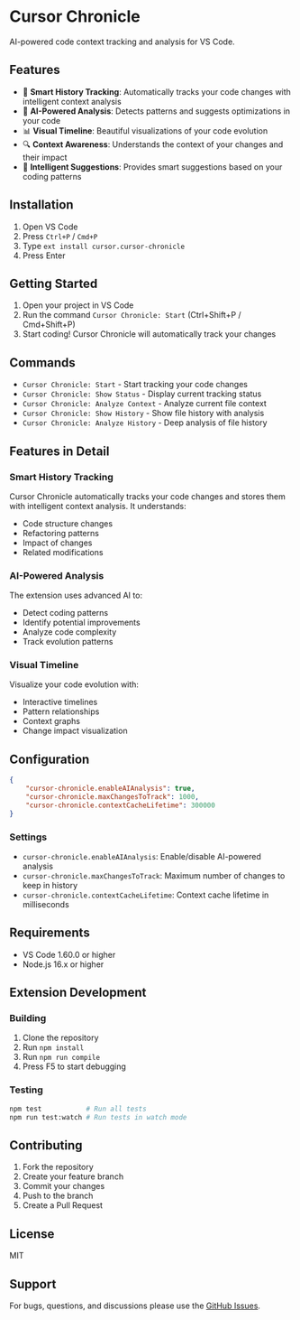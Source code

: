 # Cursor Chronicle

AI-powered code context tracking and analysis for VS Code.

## Features

- 📝 **Smart History Tracking**: Automatically tracks your code changes with intelligent context analysis
- 🧠 **AI-Powered Analysis**: Detects patterns and suggests optimizations in your code
- 📊 **Visual Timeline**: Beautiful visualizations of your code evolution
- 🔍 **Context Awareness**: Understands the context of your changes and their impact
- 🤖 **Intelligent Suggestions**: Provides smart suggestions based on your coding patterns

## Installation

1. Open VS Code
2. Press `Ctrl+P` / `Cmd+P`
3. Type `ext install cursor.cursor-chronicle`
4. Press Enter

## Getting Started

1. Open your project in VS Code
2. Run the command `Cursor Chronicle: Start` (Ctrl+Shift+P / Cmd+Shift+P)
3. Start coding! Cursor Chronicle will automatically track your changes

## Commands

- `Cursor Chronicle: Start` - Start tracking your code changes
- `Cursor Chronicle: Show Status` - Display current tracking status
- `Cursor Chronicle: Analyze Context` - Analyze current file context
- `Cursor Chronicle: Show History` - Show file history with analysis
- `Cursor Chronicle: Analyze History` - Deep analysis of file history

## Features in Detail

### Smart History Tracking
Cursor Chronicle automatically tracks your code changes and stores them with intelligent context analysis. It understands:
- Code structure changes
- Refactoring patterns
- Impact of changes
- Related modifications

### AI-Powered Analysis
The extension uses advanced AI to:
- Detect coding patterns
- Identify potential improvements
- Analyze code complexity
- Track evolution patterns

### Visual Timeline
Visualize your code evolution with:
- Interactive timelines
- Pattern relationships
- Context graphs
- Change impact visualization

## Configuration

```json
{
    "cursor-chronicle.enableAIAnalysis": true,
    "cursor-chronicle.maxChangesToTrack": 1000,
    "cursor-chronicle.contextCacheLifetime": 300000
}
```

### Settings

- `cursor-chronicle.enableAIAnalysis`: Enable/disable AI-powered analysis
- `cursor-chronicle.maxChangesToTrack`: Maximum number of changes to keep in history
- `cursor-chronicle.contextCacheLifetime`: Context cache lifetime in milliseconds

## Requirements

- VS Code 1.60.0 or higher
- Node.js 16.x or higher

## Extension Development

### Building

1. Clone the repository
2. Run `npm install`
3. Run `npm run compile`
4. Press F5 to start debugging

### Testing

```bash
npm test           # Run all tests
npm run test:watch # Run tests in watch mode
```

## Contributing

1. Fork the repository
2. Create your feature branch
3. Commit your changes
4. Push to the branch
5. Create a Pull Request

## License

MIT

## Support

For bugs, questions, and discussions please use the [GitHub Issues](https://github.com/cursor/cursor-chronicle/issues). 